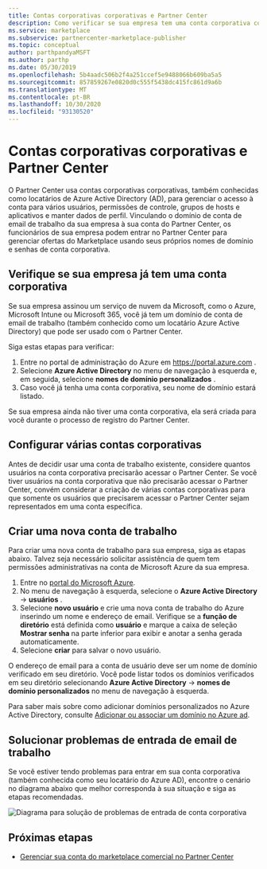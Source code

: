 ```yaml
---
title: Contas corporativas corporativas e Partner Center
description: Como verificar se sua empresa tem uma conta corporativa configurada com a Microsoft, criar uma nova conta corporativa ou configurar várias contas corporativas para usar com o Partner Center.
ms.service: marketplace
ms.subservice: partnercenter-marketplace-publisher
ms.topic: conceptual
author: parthpandyaMSFT
ms.author: parthp
ms.date: 05/30/2019
ms.openlocfilehash: 5b4aadc506b2f4a251ccef5e9488066b609ba5a5
ms.sourcegitcommit: 857859267e0820d0c555f5438dc415fc861d9a6b
ms.translationtype: MT
ms.contentlocale: pt-BR
ms.lasthandoff: 10/30/2020
ms.locfileid: "93130520"
---
```

# <a name="company-work-accounts-and-partner-center"></a>Contas corporativas corporativas e Partner Center

O Partner Center usa contas corporativas corporativas, também conhecidas como locatários de Azure Active Directory (AD), para gerenciar o acesso à conta para vários usuários, permissões de controle, grupos de hosts e aplicativos e manter dados de perfil. Vinculando o domínio de conta de email de trabalho da sua empresa à sua conta do Partner Center, os funcionários de sua empresa podem entrar no Partner Center para gerenciar ofertas do Marketplace usando seus próprios nomes de domínio e senhas de conta corporativa.

## <a name="check-whether-your-company-already-has-a-work-account"></a>Verifique se sua empresa já tem uma conta corporativa

Se sua empresa assinou um serviço de nuvem da Microsoft, como o Azure, Microsoft Intune ou Microsoft 365, você já tem um domínio de conta de email de trabalho (também conhecido como um locatário Azure Active Directory) que pode ser usado com o Partner Center.

Siga estas etapas para verificar:
1. Entre no portal de administração do Azure em https://portal.azure.com .
2. Selecione **Azure Active Directory** no menu de navegação à esquerda e, em seguida, selecione **nomes de domínio personalizados** .
3. Caso você já tenha uma conta corporativa, seu nome de domínio estará listado.

Se sua empresa ainda não tiver uma conta corporativa, ela será criada para você durante o processo de registro do Partner Center.

## <a name="set-up-multiple-work-accounts"></a>Configurar várias contas corporativas

Antes de decidir usar uma conta de trabalho existente, considere quantos usuários na conta corporativa precisarão acessar o Partner Center. Se você tiver usuários na conta corporativa que não precisarão acessar o Partner Center, convém considerar a criação de várias contas corporativas para que somente os usuários que precisarem acessar o Partner Center sejam representados em uma conta específica.

## <a name="create-a-new-work-account"></a>Criar uma nova conta de trabalho

Para criar uma nova conta de trabalho para sua empresa, siga as etapas abaixo. Talvez seja necessário solicitar assistência de quem tem permissões administrativas na conta de Microsoft Azure da sua empresa.

1. Entre no [portal do Microsoft Azure](https://portal.azure.com).
2. No menu de navegação à esquerda, selecione o **Azure Active Directory**  ->  **usuários** .
3. Selecione **novo usuário** e crie uma nova conta de trabalho do Azure inserindo um nome e endereço de email. Verifique se a **função de diretório** está definida como **usuário** e marque a caixa de seleção **Mostrar senha** na parte inferior para exibir e anotar a senha gerada automaticamente.
4. Selecione **criar** para salvar o novo usuário.

O endereço de email para a conta de usuário deve ser um nome de domínio verificado em seu diretório. Você pode listar todos os domínios verificados em seu diretório selecionando **Azure Active Directory**  ->  **nomes de domínio personalizados** no menu de navegação à esquerda.

Para saber mais sobre como adicionar domínios personalizados no Azure Active Directory, consulte [Adicionar ou associar um domínio no Azure ad](../../active-directory/fundamentals/add-custom-domain.md).

## <a name="troubleshoot-work-email-sign-in"></a>Solucionar problemas de entrada de email de trabalho

Se você estiver tendo problemas para entrar em sua conta corporativa (também conhecida como seu locatário do Azure AD), encontre o cenário no diagrama abaixo que melhor corresponda à sua situação e siga as etapas recomendadas.

![Diagrama para solução de problemas de entrada de conta corporativa](./media/onboarding-aad-flow.png)

## <a name="next-steps"></a>Próximas etapas

- [Gerenciar sua conta do marketplace comercial no Partner Center](./manage-account.md)